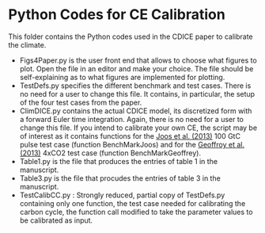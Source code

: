 # Python Codes for CE Calibration 

This folder contains the Python codes used in the CDICE paper to calibrate the climate.

 - Figs4Paper.py is the user front end that allows to choose what figures to plot. 
 Open the file in an editor and make your choice. The file should be self-explaining as to what figures are implemented for plotting.
 - TestDefs.py specifies the different benchmark and test cases. There is no need for a user to change this file. 
 It contains, in particular, the setup of the four test cases from the paper.
 - ClimDICE.py contains the actual CDICE model, its discretized form with a forward Euler time integration. 
 Again, there is no need for a user to change this file. If you intend to calibrate your own CE, the script may be of interest as it contains functions for the [Joos et al. (2013)](https://acp.copernicus.org/articles/13/2793/2013/acp-13-2793-2013.html) 100 GtC pulse test case (function BenchMarkJoos) and for the [Geoffroy et al. (2013)](https://journals.ametsoc.org/view/journals/clim/26/6/jcli-d-12-00195.1.xml) 4xCO2 test case (function BenchMarkGeoffrey).
 - Table1.py is the file that produces the entries of table 1 in the manuscript.
 - Table3.py is the file that procudes the entries of table 3 in the manuscript.
 - TestCalibCC.py : Strongly reduced, partial copy of TestDefs.py containing only one function, the test case needed for calibrating the carbon cycle, the function call modified to take the parameter values to be calibrated as input.

 
